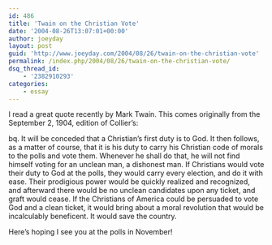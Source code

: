 ```yaml
---
id: 486
title: 'Twain on the Christian Vote'
date: '2004-08-26T13:07:01+00:00'
author: joeyday
layout: post
guid: 'http://www.joeyday.com/2004/08/26/twain-on-the-christian-vote'
permalink: /index.php/2004/08/26/twain-on-the-christian-vote/
dsq_thread_id:
    - '2382910293'
categories:
    - essay
---
```


I read a great quote recently by Mark Twain. This comes originally from the September 2, 1904, edition of Collier’s:

bq. It will be conceded that a Christian’s first duty is to God. It then follows, as a matter of course, that it is his duty to carry his Christian code of morals to the polls and vote them. Whenever he shall do that, he will not find himself voting for an unclean man, a dishonest man. If Christians would vote their duty to God at the polls, they would carry every election, and do it with ease. Their prodigious power would be quickly realized and recognized, and afterward there would be no unclean candidates upon any ticket, and graft would cease. If the Christians of America could be persuaded to vote God and a clean ticket, it would bring about a moral revolution that would be incalculably beneficent. It would save the country.

Here’s hoping I see you at the polls in November!